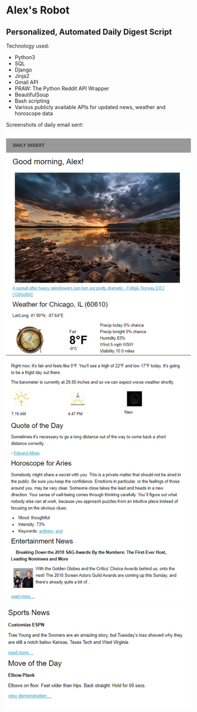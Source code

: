 # Alex's Robot
## Personalized, Automated Daily Digest Script

Technology used:
* Python3
* SQL
* Django
* Jinja2
* Gmail API
* PRAW: The Python Reddit API Wrapper
* BeautifulSoup
* Bash scripting
* Various publicly available APIs for updated news, weather and horoscope data

Screenshots of daily email sent:

![first](https://github.com/alexkelley/daily_digest/blob/master/first.PNG)

![second](https://github.com/alexkelley/daily_digest/blob/master/second.PNG)

![third](https://github.com/alexkelley/daily_digest/blob/master/third.PNG)
